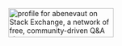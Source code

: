 <a href="https://stackexchange.com/users/2391024"><img src="https://stackexchange.com/users/flair/2391024.png?theme=clean" width="208" height="58" alt="profile for abenevaut on Stack Exchange, a network of free, community-driven Q&amp;A sites" title="profile for abenevaut on Stack Exchange, a network of free, community-driven Q&amp;A sites"></a>

<!--
**abenevaut/abenevaut** is a ✨ _special_ ✨ repository because its `README.md` (this file) appears on your GitHub profile.

Here are some ideas to get you started:

- 🔭 I’m currently working on ...
- 🌱 I’m currently learning ...
- 👯 I’m looking to collaborate on ...
- 🤔 I’m looking for help with ...
- 💬 Ask me about ...
- 📫 How to reach me: ...
- 😄 Pronouns: ...
- ⚡ Fun fact: ...
-->
